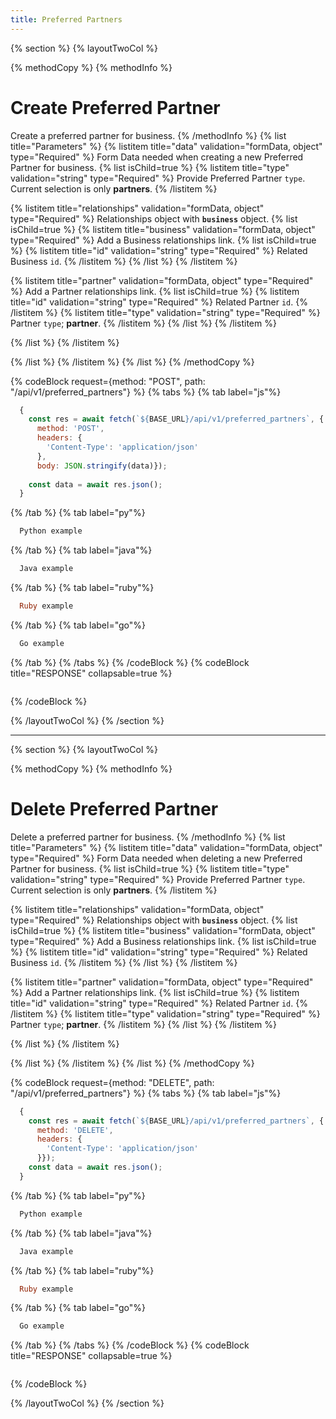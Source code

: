 ```yaml
---
title: Preferred Partners
---
```

{% section %}
{% layoutTwoCol %}

{% methodCopy %}
{% methodInfo %}
  # Create Preferred Partner
  Create a preferred partner for business.
{% /methodInfo %}
{% list title="Parameters" %}
  {% listitem title="data" validation="formData, object" type="Required" %}
  Form Data needed when creating a new Preferred Partner for business.
  {% list isChild=true %}
  {% listitem title="type" validation="string" type="Required" %}
  Provide Preferred Partner `type`. Current selection is only **partners**.
  {% /listitem %}
  
  {% listitem title="relationships" validation="formData, object" type="Required" %}
  Relationships object with **`business`** object.
  {% list isChild=true %}
  {% listitem title="business" validation="formData, object" type="Required" %}
  Add a Business relationships link.
  {% list isChild=true %}
  {% listitem title="id" validation="string" type="Required" %}
  Related Business `id`.
  {% /listitem %}
  {% /list %}
  {% /listitem %}

  {% listitem title="partner" validation="formData, object" type="Required" %}
  Add a Partner relationships link.
  {% list isChild=true %}
  {% listitem title="id" validation="string" type="Required" %}
  Related Partner `id`.
  {% /listitem %}
  {% listitem title="type" validation="string" type="Required" %}
  Partner `type`; **partner**.
  {% /listitem %}
  {% /list %}
  {% /listitem %}

  {% /list %}
  {% /listitem %}
  
  {% /list %}
  {% /listitem %}
{% /list %}
{% /methodCopy %}

{% codeBlock request={method: "POST", path: "/api/v1/preferred_partners"} %}
{% tabs %}
  {% tab label="js"%}
  ```js
    {
      const res = await fetch(`${BASE_URL}/api/v1/preferred_partners`, {
        method: 'POST',
        headers: {
          'Content-Type': 'application/json'
        },
        body: JSON.stringify(data)});
        
      const data = await res.json();
    }
  ```
  {% /tab %}
  {% tab label="py"%}
  ```py
    Python example
  ```
  {% /tab %}
  {% tab label="java"%}
  ```java
    Java example
  ```
  {% /tab %}
  {% tab label="ruby"%}
  ```ruby
    Ruby example
  ```
  {% /tab %}
  {% tab label="go"%}
  ```go
    Go example
  ```
  {% /tab %}
{% /tabs %}
{% /codeBlock %}
{% codeBlock title="RESPONSE" collapsable=true %}
  ```json
  ```
{% /codeBlock %}  

{% /layoutTwoCol %}
{% /section %}

- - -

{% section %}
{% layoutTwoCol %}

{% methodCopy %}
{% methodInfo %}
  # Delete Preferred Partner
  Delete a preferred partner for business.
{% /methodInfo %}
{% list title="Parameters" %}
  {% listitem title="data" validation="formData, object" type="Required" %}
  Form Data needed when deleting a new Preferred Partner for business.
  {% list isChild=true %}
  {% listitem title="type" validation="string" type="Required" %}
  Provide Preferred Partner `type`. Current selection is only **partners**.
  {% /listitem %}
  
  {% listitem title="relationships" validation="formData, object" type="Required" %}
  Relationships object with **`business`** object.
  {% list isChild=true %}
  {% listitem title="business" validation="formData, object" type="Required" %}
  Add a Business relationships link.
  {% list isChild=true %}
  {% listitem title="id" validation="string" type="Required" %}
  Related Business `id`.
  {% /listitem %}
  {% /list %}
  {% /listitem %}

  {% listitem title="partner" validation="formData, object" type="Required" %}
  Add a Partner relationships link.
  {% list isChild=true %}
  {% listitem title="id" validation="string" type="Required" %}
  Related Partner `id`.
  {% /listitem %}
  {% listitem title="type" validation="string" type="Required" %}
  Partner `type`; **partner**.
  {% /listitem %}
  {% /list %}
  {% /listitem %}

  {% /list %}
  {% /listitem %}
  
  {% /list %}
  {% /listitem %}
{% /list %}
{% /methodCopy %}

{% codeBlock request={method: "DELETE", path: "/api/v1/preferred_partners"} %}
{% tabs %}
  {% tab label="js"%}
  ```js
    {
      const res = await fetch(`${BASE_URL}/api/v1/preferred_partners`, {
        method: 'DELETE',
        headers: {
          'Content-Type': 'application/json'
        }});
      const data = await res.json();
    }
  ```
  {% /tab %}
  {% tab label="py"%}
  ```py
    Python example
  ```
  {% /tab %}
  {% tab label="java"%}
  ```java
    Java example
  ```
  {% /tab %}
  {% tab label="ruby"%}
  ```ruby
    Ruby example
  ```
  {% /tab %}
  {% tab label="go"%}
  ```go
    Go example
  ```
  {% /tab %}
{% /tabs %}
{% /codeBlock %}
{% codeBlock title="RESPONSE" collapsable=true %}
  ```json
  ```
{% /codeBlock %}

{% /layoutTwoCol %}
{% /section %}